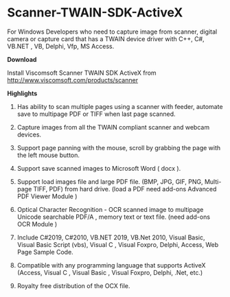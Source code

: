 # Scanner-TWAIN-SDK-ActiveX
For Windows Developers who need to capture image from scanner, digital camera or capture card that has a TWAIN device driver with C++, C#, VB.NET , VB, Delphi, Vfp, MS Access.


<b>Download</b>

Install Viscomsoft Scanner TWAIN SDK ActiveX from http://www.viscomsoft.com/products/scanner

<b>Highlights</b>

1. Has ability to scan multiple pages using a scanner with feeder, automate save to multipage PDF or TIFF when last page scanned.

2. Capture images from all the TWAIN compliant scanner and webcam devices.

3. Support page panning with the mouse, scroll by grabbing the page with the left mouse button.

4. Support save scanned images to Microsoft Word ( docx ).

5. Support load images file and large PDF file. (BMP, JPG, GIF, PNG, Multi-page TIFF, PDF) from hard drive. (load a PDF need add-ons Advanced PDF Viewer Module )

6. Optical Character Recognition - OCR scanned image to multipage Unicode searchable PDF/A , memory text or text file. (need add-ons OCR Module )

7. Include C#2019, C#2010, VB.NET 2019, VB.Net 2010, Visual Basic, Visual Basic Script (vbs), Visual C , Visual Foxpro, Delphi, Access, Web Page Sample Code.

8. Compatible with any programming language that supports ActiveX (Access, Visual C , Visual Basic , Visual Foxpro, Delphi, .Net, etc.) 

9. Royalty free distribution of the OCX file.
